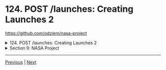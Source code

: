 # 124. POST /launches: Creating Launches 2


https://github.com/odziem/nasa-project


<details>
  <summary> 124. POST /launches: Creating Launches 2 </summary>

-   `server/src/models/launches.model.js` 
```
const launches = new Map();

let latestFlightNumber = 100;

const launch = {
    flightNumber: 100,
    mission: 'Kepler Exploration X',
    rocket: 'Explorer IS1',
    launchDate: new Date('December 27, 2030'),
    destination: 'Kepler-442 b',
    customer: ['ZTM', 'NASA'],
    upcoming: true,
    success: true
};

launches.set(launch.flightNumber, launch);

function getAllLaunches () {
    return Array.from(launches.values());
}

function addNewLaunch(launch) {
    latestFlightNumber++;
    launches.set(
        latestFlightNumber, 
        Object.assign(launch, {
            success: true,
            upcoming: true,
            customer: ['Zero to Mastery', 'NASA'],
            flightNumber: latestFlightNumber,

    }));
}

module.exports = {
    getAllLaunches,
    addNewLaunch,
}
```

-   `server/src/routes/launches/launches.controller.js`
```
const { 
    getAllLaunches, 
    addNewLaunch, 
} = require('../../models/launches.model');

function httpGetAllLaunches(req, res) {
    return res.status(200).json(getAllLaunches());
}

function httpAddNewLaunch (req, res) {
    const launch = req.body;

    launch.launchDate = new Date(launch.launchDate);

    addNewLaunch(launch);
    return res.status(201).json(launch);
}

module.exports = {
    httpGetAllLaunches,
    httpAddNewLaunch,
}
```

-   `server/src/routes/launches/launches.router.js`
```
const express = require('express');
const {
    httpGetAllLaunches,
    httpAddNewLaunch,
} = require('./launches.controller');

const launchesRouter = express.Router();

launchesRouter.get('/', httpGetAllLaunches);
launchesRouter.post('/', httpAddNewLaunch);

module.exports = launchesRouter;
```

-   `server/src/routes/planets/planets.router.js`
```
const express = require('express');

const {
    httpGetAllPlanets,
} = require('./planets.controller');

const planetsRouter = express.Router();

planetsRouter.get('/', httpGetAllPlanets);

module.exports = planetsRouter;
```

-   `server/src/app.js`
```
const path = require('path');
const express = require('express');
const cors = require('cors');
const morgan = require('morgan');

const planetsRouter = require('./routes/planets/planets.router');
const launchesRouter = require('./routes/launches/launches.router');

const app = express();

app.use(cors({
    origin: 'http://localhost:3000',
}));
app.use(morgan('combined'));

app.use(express.json());
app.use(express.static(path.join(__dirname, '..', 'public' )));

app.use('/planets', planetsRouter);
app.use('/launches', launchesRouter);
app.get('/*', (req, res) => {
    res.sendFile(path.join(__dirname, '..', 'public', 'index.html'))
})

module.exports = app;
```

- goto postman `GET http://localhost:8000/launches`

<p align="center" >
    <img src="../imags/120_GET_launches_2.png" width="100%" > 
</p> 

- goto postman `GET http://localhost:8000/planets`

<p align="center" >
    <img src="../imags/120_GET_launches_3.png" width="100%" > 
</p> 

- postman `Post http://localhost:8000/launches`
    -   Body --> raw --> JSON
```
{
    "mission": "ZTM155",
    "rocket": "ZTM Experimental IS1",
    "destination": "Kepler-186 f",
    "launchDate": "January 17, 2030"
}
```

<p align="center" >
    <img src="../imags/124_POST_launches_Creating-Launches-2.png" width="100%" > 
    <img src="../imags/124_POST_launches_Creating-Launches-2_2.png" width="100%" > 
</p> 

**issues** with `launchDate` 

- postman `Post http://localhost:8000/launches`
    -   Body --> raw --> JSON
```
{
    "mission": "ZTM155",
    "rocket": "ZTM Experimental IS1",
    "destination": "Kepler-186 f",
    "launchDate": "hello"
}
```

<p align="center" >
    <img src="../imags/124_POST_launches_Creating-Launches-2_4.png" width="100%" > 
    <img src="../imags/124_POST_launches_Creating-Launches-2_3.png" width="100%" > 
</p> 


</details>  

<details>
  <summary> Section 9: NASA Project </summary>

  - [Codebase: nasa-project](../src/9_nasa-project)

</details>



---

[Previous](./123_POST_launches_Creating-Launches-1.md) | [Next]()